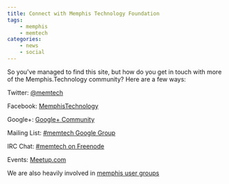 ```yaml
---
title: Connect with Memphis Technology Foundation
tags:
    - memphis
    - memtech
categories:
    - news
    - social
---
```

So you've managed to find this site, but how do you get in touch with more of the Memphis.Technology community? Here are a few ways:

Twitter: [@memtech](https://twitter.com/@memtech)

Facebook: [MemphisTechnology](https://www.facebook.com/MemphisTechnology)

Google+: [Google+ Community](https://plus.google.com/u/1/communities/111617696126688058262)

Mailing List: [#memtech Google Group](https://groups.google.com/forum/#!forum/memtech)

IRC Chat: [#memtech on Freenode](http://webchat.freenode.net/?channels=#memtech)

Events: [Meetup.com](http://www.meetup.com/memphis-technology-user-groups/)


We are also heavily involved in [memphis user groups](http://www.memphistechnology.org/user-groups/)
